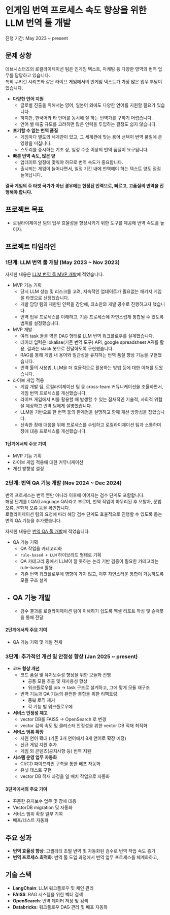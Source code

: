 # 인게임 번역 프로세스 속도 향상을 위한 LLM 번역 툴 개발
진행 기간: May 2023 ~ present

## 문제 상황

데브시스터즈의 로컬라이제이션 팀은 인게임 텍스트, 마케팅 등 다양한 영역의 번역 업무를 담당하고 있습니다.   
특히 쿠키런 시리즈와 같은 라이브 게임에서의 인게임 텍스트가 가장 많은 업무 부담이 있습니다.

- **다양한 언어 지원**
    - 글로벌 진출을 위해서는 영어, 일본어 외에도 다양한 언어를 지원할 필요가 있습니다.
    - 하지만, 한국어와 타 언어를 동시에 잘 하는 번역가를 구하기 어렵습니다.
    - 언어 별 매출 규모를 고려하면 많은 인력을 투입하는 결정도 쉽지 않습니다.
- **포기할 수 없는 번역 품질**
    - 게임마다 별도의 세계관이 있고, 그 세계관에 맞는 용어 선택이 번역 품질에 큰 영향을 미칩니다.
    - 스토리를 중시하는 기조 상, 일정 수준 이상의 번역 품질이 요구됩니다.
- **빠른 번역 속도, 많은 양**
    - 업데이트 일정에 맞춰야 하므로 번역 속도가 중요합니다.
    - 출시되는 게임이 늘어나면서, 일정 기간 내에 번역해야 하는 텍스트 양도 점점 늘어납니다.

**결국 게임의 주 타겟 국가가 아닌 경우에는 한정된 인력으로, 빠르고, 고품질의 번역을 진행해야 합니다.**


## 프로젝트 목표

- 로컬라이제이션 팀의 업무 효율성을 향상시키기 위한 도구를 제공해 번역 속도를 높이자.

## 프로젝트 타임라인

### 1단계: LLM 번역 툴 개발 (May 2023 ~ Nov 2023)
자세한 내용은 [LLM 번역 툴 MVP 개발](./proj_llm_translation_stg_1.md)에 적었습니다.

- MVP 기능 기획
    - 당시 LLM 성능 및 리스크를 고려, 지속적인 업데이트가 필요없는 패키지 게임을 타겟으로 선정했습니다.
    - 개발 담당 팀의 제한된 인력을 감안해, 최소한의 개발 공수로 진행하고자 했습니다.
    - 번역 업무 프로세스를 이해하고, 기존 프로세스에 자연스럽게 통합될 수 있도록 범위를 설정했습니다.
- MVP 개발
    - 여러 task 들을 엮은 DAG 형태로 LLM 번역 워크플로우를 설계했습니다.
    - 데이터 입력은 lokalise(기존 번역 도구) API, google spreadsheet API를 활용, 결과는 slack 봇으로 전달하도록 구현했습니다.
    - RAG를 통해 게임 내 용어와 일관성을 유지하는 번역 품질 향상 기능을 구현했습니다.
    - 번역 툴의 사용법, LLM을 더 효율적으로 활용하는 방법 등에 대한 이해를 도왔습니다.
- 라이브 게임 적용
    - 게임 개발 팀, 로컬라이제이션 팀 등 cross-team 커뮤니케이션을 조율하면서, 게임 번역 프로세스를 개선했습니다.
    - 라이브 게임에서 AI를 활용할 때 발생할 수 있는 잠재적인 기술적, 사회적 위험을 예상하고 번역 팀에게 설명했습니다. 
    - LLM을 기반으로 한 번역 툴의 한계점을 설명하고 함께 개선 방향성을 잡았습니다.
    - 신속한 장애 대응을 위해 프로세스를 수립하고 로컬라이제이션 팀과 소통하며 장애 대응 프로세스를 개선했습니다.

#### 1단계에서의 주요 기여
- MVP 기능 기획
- 라이브 게임 적용에 대한 커뮤니케이션
- 개선 방향성 설정

### 2단계: 번역 QA 기능 개발 (Nov 2024 ~ Dec 2024)
번역 프로세스는 번역 뿐만 아니라 이후에 이어지는 검수 단계도 포함합니다.  
해당 단계를 LQA(Language QA)라고 부르며, 번역 작업이 마무리된 후 오탈자, 문법 오류, 문화적 오류 등을 확인합니다.  
로컬라이제이션 팀의 요청에 따라 해당 검수 단계도 효율적으로 진행할 수 있도록 돕는 번역 QA 기능을 추가했습니다.

자세한 내용은 [번역 QA 툴 개발](./proj_llm_translation_stg_2.md)에 적었습니다.

- QA 기능 기획
    - QA 작업을 카테고리화
    - `rule-based + LLM` 하이브리드 형태로 기획
    - QA 카테고리 중에서 LLM이 잘 못하는 논리 기반 검증이 필요한 카테고리는 rule-based 활용.
    - 기존 번역 워크플로우에 영향이 가지 않고, 이후 자연스러운 통합이 가능하도록 모듈 구조 설계
- QA 기능 개발
    - 
    - 검수 결과를 로컬라이제이션 팀이 이해하기 쉽도록 엑셀 리포트 작성 및 슬랙봇을 통해 전달

#### 2단계에서의 주요 기여
- QA 기능 기획 및 개발 전체

### 3단계: 추가적인 개선 및 안정성 향상 (Jan 2025 ~ present)
- **코드 형상 개선**
    - 코드 품질 및 유지보수성 향상을 위한 모듈화 진행
        - 공통 모듈 추출 및 재사용성 향상
        - 워크플로우를 job -> task 구조로 설계하고, 그에 맞게 모듈 재구조
    - 번역 기능과 QA 기능의 완전한 통합을 위한 리팩토링
        - 중복 로직 제거
        - 각 기능 별 워크플로우에 
- **서비스 안정성 제고**
    - vector DB를 FAISS -> OpenSearch 로 변경
    - vector 검색 속도 및 클러스터 안정성을 위한 vector DB 적재 최적화
- **서비스 범위 확장**
    - 지원 언어 확대 (기존 3개 언어에서 8개 언어로 확장 예정)
    - 신규 게임 지원 추가
    - 게임 외 콘텐츠(공지사항 등) 번역 지원
- **시스템 운영 업무 자동화**
    - CI/CD 파이프라인 구축을 통한 배포 자동화
    - 유닛 테스트 구현
    - vector DB 적재 과정을 일 배치 작업으로 자동화

#### 3단계에서의 주요 기여
- 꾸준한 유지보수 업무 및 장애 대응
- VectorDB migration 및 자동화
- 서비스 범위 확장 일부 기여
- 배포/테스트 자동화


## 주요 성과

- **번역 효율성 향상**: 고퀄리티 초벌 번역 및 자동화된 검수로 번역 작업 속도 증가
- **번역 프로세스 최적화**: 번역 툴 도입 과정에서 번역 업무 프로세스를 체계화하고, 

## 기술 스택

- **LangChain**: LLM 워크플로우 및 체인 관리
- **FAISS**: RAG 시스템을 위한 벡터 검색
- **OpenSearch**: 번역 데이터 저장 및 검색
- **Databricks**: 워크플로우 DAG 관리 및 배포 자동화

